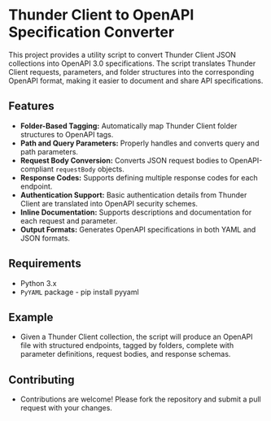 # Thunder Client to OpenAPI Specification Converter

This project provides a utility script to convert Thunder Client JSON collections into OpenAPI 3.0 specifications. The script translates Thunder Client requests, parameters, and folder structures into the corresponding OpenAPI format, making it easier to document and share API specifications.

## Features

- **Folder-Based Tagging:** Automatically map Thunder Client folder structures to OpenAPI tags.
- **Path and Query Parameters:** Properly handles and converts query and path parameters.
- **Request Body Conversion:** Converts JSON request bodies to OpenAPI-compliant `requestBody` objects.
- **Response Codes:** Supports defining multiple response codes for each endpoint.
- **Authentication Support:** Basic authentication details from Thunder Client are translated into OpenAPI security schemes.
- **Inline Documentation:** Supports descriptions and documentation for each request and parameter.
- **Output Formats:** Generates OpenAPI specifications in both YAML and JSON formats.

## Requirements

- Python 3.x
- `PyYAML` package - pip install pyyaml

## Example

- Given a Thunder Client collection, the script will produce an OpenAPI file with structured endpoints, tagged by folders, complete with parameter definitions, request bodies, and response schemas.

## Contributing

- Contributions are welcome! Please fork the repository and submit a pull request with your changes.
